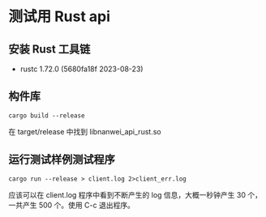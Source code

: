 # 测试用 Rust api

## 安装 Rust 工具链
- rustc 1.72.0 (5680fa18f 2023-08-23)

## 构件库

`cargo build --release`

在 target/release 中找到 libnanwei_api_rust.so

## 运行测试样例测试程序

`cargo run --release > client.log 2>client_err.log`

应该可以在 client.log 程序中看到不断产生的 log 信息，大概一秒钟产生 30 个，一共产生 500 个。使用 C-c 退出程序。